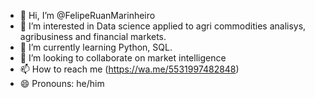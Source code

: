 - 👋 Hi, I’m @FelipeRuanMarinheiro
- 👀 I’m interested in Data science applied to agri commodities analisys, agribusiness and financial markets. 
- 🌱 I’m currently learning Python, SQL.
- 💞️ I’m looking to collaborate on market intelligence
- 📫 How to reach me (https://wa.me/5531997482848)
- 😄 Pronouns: he/him

<!---
FelipeRuanMarinheiro/FelipeRuanMarinheiro is a ✨ special ✨ repository because its `README.md` (this file) appears on your GitHub profile.
You can click the Preview link to take a look at your changes.
--->
